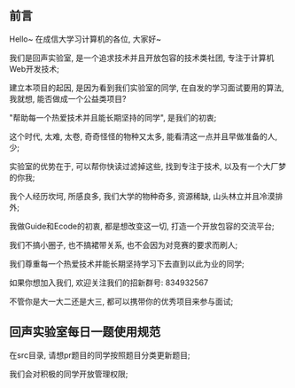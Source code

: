 ## 前言

Hello~ 在成信大学习计算机的各位, 大家好~

我们是回声实验室, 是一个追求技术并且开放包容的技术类社团, 专注于计算机Web开发技术;

建立本项目的起因, 是因为看到我们实验室的同学, 在自发的学习面试要用的算法, 我就想, 能否做成一个公益类项目?

"帮助每一个热爱技术并且能长期坚持的同学", 是我们的初衷;

这个时代, 太难, 太卷, 奇奇怪怪的物种又太多, 能看清这一点并且早做准备的人, 少;

实验室的优势在于, 可以帮你快读过滤掉这些, 找到专注于技术, 以及有一个大厂梦的你我;

我个人经历坎坷, 所感良多, 我们大学的物种奇多, 资源稀缺, 山头林立并且冷漠排外;

我做Guide和Ecode的初衷, 都是想改变这一切, 打造一个开放包容的交流平台;

我们不搞小圈子, 也不搞裙带关系, 也不会因为对竞赛的要求而刷人;

我们尊重每一个热爱技术并能长期坚持学习下去直到以此为业的同学;

如果你想加入我们, 欢迎关注我们的招新群号: 834932567

不管你是大一大二还是大三, 都可以携带你的优秀项目来参与面试;

## 回声实验室每日一题使用规范

在src目录, 请想pr题目的同学按照题目分类更新题目;

我们会对积极的同学开放管理权限;
